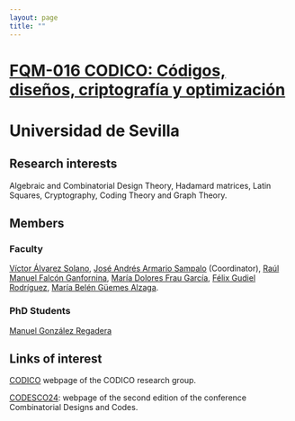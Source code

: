 ```yaml
---
layout: page
title: ""
---
```


# [FQM-016 CODICO: Códigos, diseños, criptografía y optimización](https://grupo.us.es/codico/)

# Universidad de Sevilla

## Research interests 

Algebraic and Combinatorial Design Theory, Hadamard matrices, Latin Squares, Cryptography, Coding Theory and Graph Theory.


## Members

### Faculty
[Víctor Álvarez Solano](https://www.us.es/trabaja-en-la-us/directorio/victor-alvarez-solano), [José Andrés Armario Sampalo](https://www.us.es/trabaja-en-la-us/directorio/jose-andres-armario-sampalo) (Coordinator), [Raúl Manuel Falcón Ganfornina](https://www.us.es/trabaja-en-la-us/directorio/raul-manuel-falcon-ganfornina), [María Dolores Frau García](https://www.us.es/trabaja-en-la-us/directorio/maria-dolores-frau-garcia), [Félix Gudiel Rodríguez](https://www.us.es/trabaja-en-la-us/directorio/felix-gudiel-rodriguez), [María Belén Güemes Alzaga](https://www.us.es/trabaja-en-la-us/directorio/maria-belen-guemes-alzaga).

### PhD Students

[Manuel González Regadera](https://investigacion.us.es/sisius/sis_showpub.php?idpers=36294)

## Links of interest

[CODICO](https://grupo.us.es/codico/) webpage of the CODICO research group.

[CODESCO24](https://gestioneventos.us.es/codesco24): webpage of the second edition of the conference Combinatorial Designs and Codes.